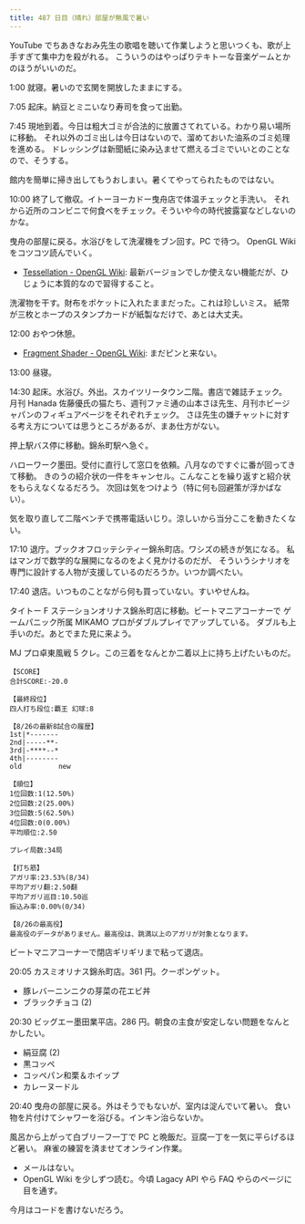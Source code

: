 ```yaml
---
title: 487 日目（晴れ）部屋が無風で暑い
---
```


YouTube でちあきなおみ先生の歌唱を聴いて作業しようと思いつくも、歌が上手すぎて集中力を殺がれる。
こういうのはやっぱりテキトーな音楽ゲームとかのほうがいいのだ。

1:00 就寝。暑いので玄関を開放したままにする。

7:05 起床。納豆とミニいなり寿司を食って出勤。

7:45 現地到着。今日は粗大ゴミが合法的に放置さてれている。わかり易い場所に移動。
それ以外のゴミ出しは今日はないので、溜めておいた油系のゴミ処理を進める。
ドレッシングは新聞紙に染み込ませて燃えるゴミでいいとのことなので、そうする。

館内を簡単に掃き出してもうおしまい。暑くてやってられたものではない。

10:00 終了して撤収。イトーヨーカドー曳舟店で体温チェックと手洗い。
それから近所のコンビニで何食べをチェック。そういや今の時代披露宴などしないのかな。

曳舟の部屋に戻る。水浴びをして洗濯機をブン回す。PC で待つ。
OpenGL Wiki をコツコツ読んでいく。

* [Tessellation - OpenGL Wiki](https://www.khronos.org/opengl/wiki/Tessellation):
  最新バージョンでしか使えない機能だが、ひじょうに本質的なので習得すること。

洗濯物を干す。財布をポケットに入れたままだった。これは珍しいミス。
紙幣が三枚とホープのスタンプカードが紙製なだけで、あとは大丈夫。

12:00 おやつ休憩。

* [Fragment Shader - OpenGL Wiki](https://www.khronos.org/opengl/wiki/Fragment_Shader):
  まだピンと来ない。

13:00 昼寝。

14:30 起床。水浴び。外出。スカイツリータウン二階。書店で雑誌チェック。
月刊 Hanada 佐藤優氏の猫たち、週刊ファミ通の山本さほ先生、月刊ホビージャパンのフィギュアページをそれぞれチェック。
さほ先生の嫌チャットに対する考え方については思うところがあるが、まあ仕方がない。

押上駅バス停に移動。錦糸町駅へ急ぐ。

ハローワーク墨田。受付に直行して窓口を依頼。八月なのですぐに番が回ってきて移動。
きのうの紹介状の一件をキャンセル。こんなことを繰り返すと紹介状をもらえなくなるだろう。
次回は気をつけよう（特に何も回避策が浮かばない）。

気を取り直して二階ベンチで携帯電話いじり。涼しいから当分ここを動きたくない。

17:10 退庁。ブックオフロッテシティー錦糸町店。ワシズの続きが気になる。
私はマンガで数学的な展開になるのをよく見かけるのだが、
そういうシナリオを専門に設計する人物が支援しているのだろうか。いつか調べたい。

17:40 退店。いつものことながら何も買っていない。すいやせんね。

タイトー F ステーションオリナス錦糸町店に移動。ビートマニアコーナーで
ゲームパニック所属 MIKAMO プロがダブルプレイでアップしている。
ダブルも上手いのだ。あとでまた見に来よう。

MJ プロ卓東風戦 5 クレ。この三着をなんとか二着以上に持ち上げたいものだ。

```text
【SCORE】
合計SCORE:-20.0

【最終段位】
四人打ち段位:覇王 幻球:8

【8/26の最新8試合の履歴】
1st|*-------
2nd|-----**-
3rd|-****--*
4th|--------
old         new

【順位】
1位回数:1(12.50%)
2位回数:2(25.00%)
3位回数:5(62.50%)
4位回数:0(0.00%)
平均順位:2.50

プレイ局数:34局

【打ち筋】
アガリ率:23.53%(8/34)
平均アガリ翻:2.50翻
平均アガリ巡目:10.50巡
振込み率:0.00%(0/34)

【8/26の最高役】
最高役のデータがありません。最高役は、跳満以上のアガリが対象となります。
```

ビートマニアコーナーで閉店ギリギリまで粘って退店。

20:05 カスミオリナス錦糸町店。361 円。クーポンゲット。

* 豚レバーニンニクの芽菜の花エビ丼
* ブラックチョコ (2)

20:30 ビッグエー墨田業平店。286 円。朝食の主食が安定しない問題をなんとかしたい。

* 絹豆腐 (2)
* 黒コッペ
* コッペパン和栗＆ホイップ
* カレーヌードル

20:40 曳舟の部屋に戻る。外はそうでもないが、室内は淀んでいて暑い。
食い物を片付けてシャワーを浴びる。インキン治らないか。

風呂から上がって白ブリーフ一丁で PC と晩飯だ。豆腐一丁を一気に平らげるほど暑い。
麻雀の練習を済ませてオンライン作業。

* メールはない。
* OpenGL Wiki を少しずつ読む。今頃 Lagacy API やら FAQ やらのページに目を通す。

今月はコードを書けないだろう。
